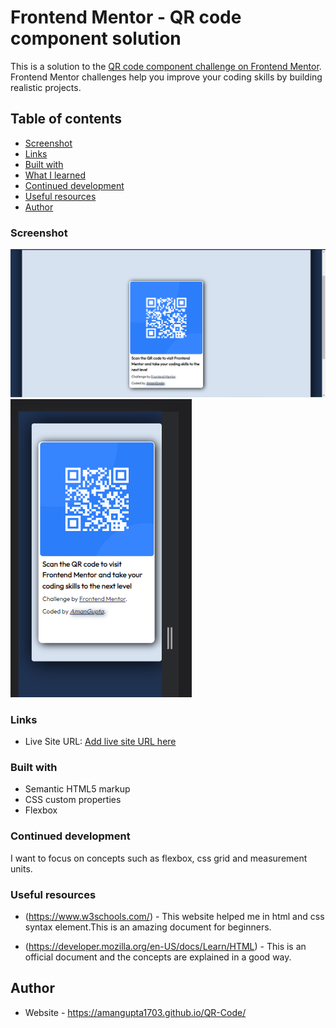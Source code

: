 # Frontend Mentor - QR code component solution

This is a solution to the [QR code component challenge on Frontend Mentor](https://www.frontendmentor.io/challenges/qr-code-component-iux_sIO_H). Frontend Mentor challenges help you improve your coding skills by building realistic projects. 

## Table of contents
  - [Screenshot](#screenshot)
  - [Links](#links)
  - [Built with](#built-with)
  - [What I learned](#what-i-learned)
  - [Continued development](#continued-development)
  - [Useful resources](#useful-resources)
  - [Author](#author)



### Screenshot

![](my-output-images/desktop-img.png)
![](my-output-images/phone-img.png)


### Links

- Live Site URL: [Add live site URL here](https://your-live-site-url.com)

### Built with

- Semantic HTML5 markup
- CSS custom properties
- Flexbox

### Continued development

I want to focus on concepts such as flexbox, css grid and measurement units.


### Useful resources

- (https://www.w3schools.com/) - This website helped me in html and css syntax element.This is an amazing document for beginners.

- (https://developer.mozilla.org/en-US/docs/Learn/HTML) - This is an official document and the concepts are explained in a good way.


## Author

- Website - https://amangupta1703.github.io/QR-Code/
